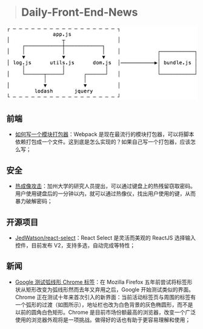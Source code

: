 > # Daily-Front-End-News

[![cover][img]][link]

[img]: https://github.com/fengshangwuqi/Daily-Front-End-News/blob/master/history/2018/07/26/what-is-a-bundler.jpg "如何写一个模块打包器"
[link]: https://adamisntdead.com/lets-write-a-module-bundler

## 前端

- [如何写一个模块打包器](https://adamisntdead.com/lets-write-a-module-bundler)：Webpack 是现在最流行的模块打包器，可以将脚本依赖打包成一个文件。这到底是怎么实现的？如果自己写一个打包器，应该怎么写；

## 安全

- [热成像攻击](https://www.bleepingcomputer.com/news/security/thermanator-attack-steals-passwords-by-reading-thermal-residue-on-keyboards/)：加州大学的研究人员提出，可以通过键盘上的热残留窃取密码。用户使用键盘后的一分钟以内，就可以通过热像仪，找出用户使用的键，从而暴力破解密码；

## 开源项目

- [JedWatson/react-select](https://github.com/JedWatson/react-select)：React Select 是灵活而美观的 ReactJS 选择输入控件，目前发布 V2，支持多选，自动完成等特性；

## 新闻

- [Google 测试弧线形 Chrome 标签](https://www.solidot.org/story?sid=57304)：在 Mozilla Firefox 五年前尝试将标签形状从矩形改变为弧线形然而去年又弃用之后，Google 开始测试类似的界面。Chrome 正在测试十年来首次引入的新界面：当前活动标签页与周围的标签有一个弧形的过渡（如图所示），地址栏也改为白色背景的灰色椭圆形，而不是以前的圆角白色矩形。Chrome 是目前市场份额最高的浏览器，改变一个广泛使用的浏览器外观将是一项挑战。做得好的话也有助于更容易理解和使用；
